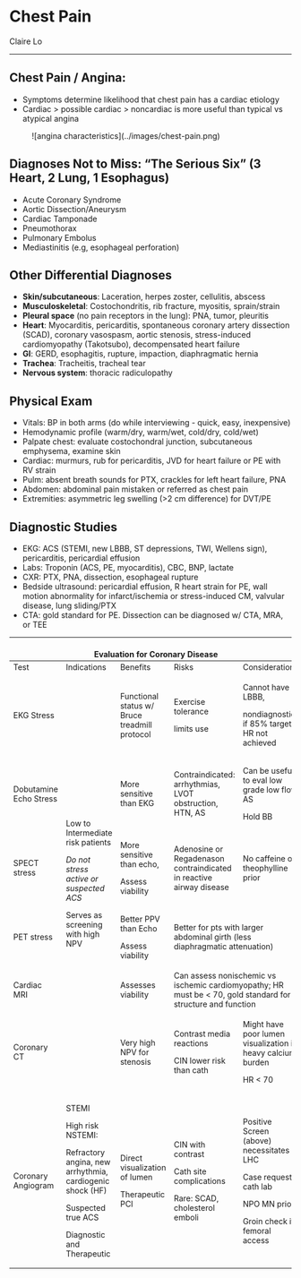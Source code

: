 # Chest Pain

Claire Lo

---
## Chest Pain / Angina:
-   Symptoms determine likelihood that chest pain has a cardiac etiology
-   Cardiac \> possible cardiac \> noncardiac is more useful than
    typical vs atypical angina

<figure markdown>
![angina characteristics](../images/chest-pain.png)
<figcaption markdown> </figcaption>
</figure>

## Diagnoses Not to Miss: “The Serious Six” (3 Heart, 2 Lung, 1 Esophagus)

- Acute Coronary Syndrome
- Aortic Dissection/Aneurysm
- Cardiac Tamponade
- Pneumothorax
- Pulmonary Embolus
- Mediastinitis (e.g, esophageal perforation)

## Other Differential Diagnoses

-   **Skin/subcutaneous**: Laceration, herpes zoster, cellulitis,
    abscess
-   **Musculoskeletal**: Costochondritis, rib fracture, myositis,
    sprain/strain
-   **Pleural space** (no pain receptors in the lung): PNA, tumor,
    pleuritis
-   **Heart**: Myocarditis, pericarditis, spontaneous coronary artery
    dissection (SCAD), coronary vasospasm, aortic stenosis,
    stress-induced cardiomyopathy (Takotsubo), decompensated heart
    failure
-   **GI**: GERD, esophagitis, rupture, impaction, diaphragmatic hernia
-   **Trachea**: Tracheitis, tracheal tear
-   **Nervous system**: thoracic radiculopathy

## Physical Exam

-   Vitals: BP in both arms (do while interviewing - quick, easy,
    inexpensive)
-   Hemodynamic profile (warm/dry, warm/wet, cold/dry, cold/wet)
-   Palpate chest: evaluate costochondral junction, subcutaneous
    emphysema, examine skin
-   Cardiac: murmurs, rub for pericarditis, JVD for heart failure or PE
    with RV strain
-   Pulm: absent breath sounds for PTX, crackles for left heart failure,
    PNA
-   Abdomen: abdominal pain mistaken or referred as chest pain
-   Extremities: asymmetric leg swelling (>2 cm difference) for DVT/PE

## Diagnostic Studies

-   EKG: ACS (STEMI, new LBBB, ST depressions, TWI,
    Wellens sign), pericarditis, pericardial effusion
-   Labs: Troponin (ACS, PE, myocarditis), CBC, BNP, lactate
-   CXR: PTX, PNA, dissection, esophageal rupture
-   Bedside ultrasound: pericardial effusion, R heart strain for PE,
    wall motion abnormality for infarct/ischemia or stress-induced CM,
    valvular disease, lung sliding/PTX
-   CTA: gold standard for PE. Dissection can be diagnosed w/ CTA, MRA,
    or TEE

<table>
<colgroup>
<col style="width: 16%" />
<col style="width: 19%" />
<col style="width: 19%" />
<col style="width: 20%" />
<col style="width: 23%" />
</colgroup>
<thead>
<tr class="header">
<th colspan="5"><br />
Evaluation for Coronary Disease</th>
</tr>
</thead>
<tbody>
<tr class="odd">
<td>Test</td>
<td>Indications</td>
<td>Benefits</td>
<td>Risks</td>
<td>Considerations</td>
</tr>
<tr class="even">
<td>EKG Stress</td>
<td rowspan="6"><p>Low to Intermediate risk patients</p>
<p><em>Do not stress active or suspected ACS</em></p>
<p>Serves as screening with high NPV</p></td>
<td>Functional status w/ Bruce treadmill protocol</td>
<td><p>Exercise tolerance</p>
<p>limits use</p></td>
<td><p>Cannot have LBBB,</p>
<p>nondiagnostic if 85% target HR not achieved</p></td>
</tr>
<tr class="odd">
<td>Dobutamine Echo Stress</td>
<td>More sensitive than EKG</td>
<td>Contraindicated: arrhythmias, LVOT obstruction, HTN, AS</td>
<td><p>Can be useful to eval low grade low flow AS</p>
<p>Hold BB</p></td>
</tr>
<tr class="even">
<td>SPECT stress</td>
<td><p>More sensitive than echo,</p>
<p>Assess viability</p></td>
<td>Adenosine or Regadenason contraindicated in reactive airway
disease</td>
<td>No caffeine or theophylline prior</td>
</tr>
<tr class="odd">
<td>PET stress</td>
<td><p>Better PPV than Echo</p>
<p>Assess viability</p></td>
<td colspan="2">Better for pts with larger abdominal girth (less
diaphragmatic attenuation)</td>
</tr>
<tr class="even">
<td>Cardiac MRI</td>
<td>Assesses viability</td>
<td colspan="2">Can assess nonischemic vs ischemic cardiomyopathy; HR
must be &lt; 70, gold standard for structure and function</td>
</tr>
<tr class="odd">
<td>Coronary CT</td>
<td>Very high NPV for stenosis</td>
<td><p>Contrast media reactions</p>
<p>CIN lower risk than cath</p></td>
<td><p>Might have poor lumen visualization if heavy calcium burden</p>
<p>HR &lt; 70</p></td>
</tr>
<tr class="even">
<td>Coronary Angiogram</td>
<td><p>STEMI</p>
<p>High risk NSTEMI:</p>
<p>Refractory angina, new arrhythmia, cardiogenic shock (HF)</p>
<p>Suspected true ACS</p>
<p>Diagnostic and Therapeutic</p></td>
<td><p>Direct visualization of lumen</p>
<p>Therapeutic PCI</p></td>
<td><p>CIN with contrast</p>
<p>Cath site complications</p>
<p>Rare: SCAD, cholesterol emboli</p></td>
<td><p>Positive Screen (above) necessitates LHC</p>
<p>Case request cath lab</p>
<p>NPO MN prior</p>
<p>Groin check if femoral access</p></td>
</tr>
</tbody>
</table>
